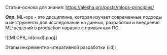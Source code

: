 Статья-основа для знания: https://alesha.pro/posts/mlops-principles/

***Опр.*** ML-ops - это дисциплина, которая изучает современные подходы и инструменты для исследований на данных, разработки и внедрения ML-решений в production наравне с привычным ПО. 

![[MLOPS_iid(cicd).png]]

Этапы инкрементно-итеративной разработки (iid):



